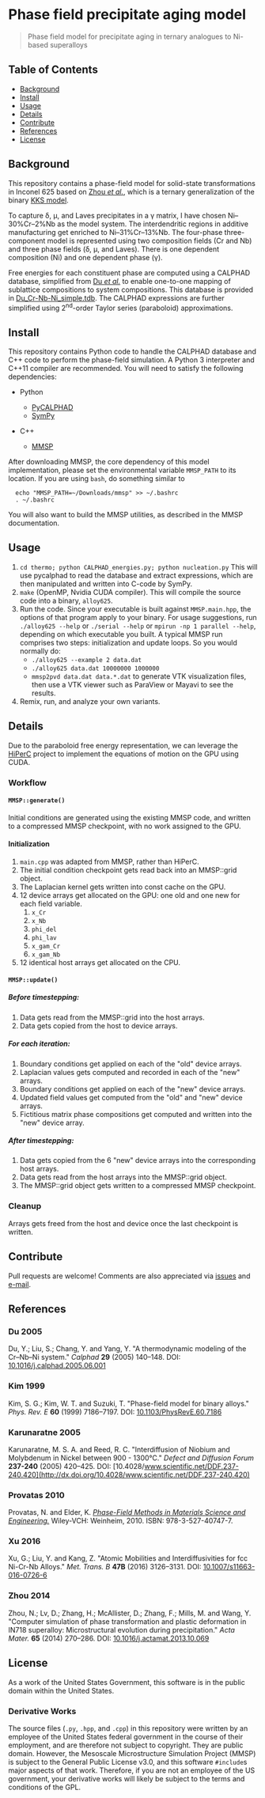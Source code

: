 # Phase field precipitate aging model

> Phase field model for precipitate aging in ternary analogues to Ni-based superalloys

## Table of Contents

- [Background](#background)
- [Install](#install)
- [Usage](#usage)
- [Details](#details)
- [Contribute](#contribute)
- [References](#references)
- [License](#license)

## Background

This repository contains a phase-field model for solid-state transformations in
Inconel 625 based on [Zhou *et al.*](#zhou-2014), which is a ternary generalization
of the binary [KKS model](#kim-1999).

To capture δ, μ, and Laves precipitates in a γ matrix, I have
chosen Ni–30%Cr–2%Nb as the model system. The interdendritic regions in
additive manufacturing get enriched to Ni–31%Cr–13%Nb.
The four-phase three-component model is represented using two composition fields
(Cr and Nb) and three phase fields (δ, μ, and Laves). There is one
dependent composition (Ni) and one dependent phase (γ).

Free energies for each constituent phase are computed using a CALPHAD database,
simplified from [Du *et al.*](#du-2005) to enable one-to-one mapping of sublattice
compositions to system compositions. This database is provided in
[Du_Cr-Nb-Ni_simple.tdb](Du_Cr-Nb-Ni_simple.tdb). The CALPHAD expressions are
further simplified using 2<sup>nd</sup>-order Taylor series (paraboloid)
approximations.

## Install

This repository contains Python code to handle the CALPHAD database and C++
code to perform the phase-field simulation. A Python 3 interpreter and
C++11 compiler are recommended. You will need to satisfy the following
dependencies:

- Python
  - [PyCALPHAD](http://pycalphad.readthedocs.io/)
  - [SymPy](http://www.sympy.org/)

- C++
  - [MMSP](https://github.com/mesoscale/mmsp)
  
After downloading MMSP, the core dependency of this model implementation,
please set the environmental variable ```MMSP_PATH``` to its location. If
you are using ```bash```, do something similar to

```
  echo "MMSP_PATH=~/Downloads/mmsp" >> ~/.bashrc
  . ~/.bashrc
```

You will also want to build the MMSP utilities, as described in the MMSP
documentation.

## Usage

1. ```cd thermo; python CALPHAD_energies.py; python nucleation.py``` This
   will use pycalphad to read the database and extract expressions, which
   are then manipulated and written into C-code by SymPy.
2. ```make``` (OpenMP, Nvidia CUDA compiler). This will compile the source
   code into a binary, ```alloy625```.
3. Run the code. Since your executable is built against
   ```MMSP.main.hpp```, the options of that program apply to your binary.
   For usage suggestions, run ```./alloy625 --help``` or ```./serial
   --help``` or ```mpirun -np 1 parallel --help```, depending on which
   executable you built. A typical MMSP run comprises two steps:
   initialization and update loops. So you would normally do:
   - ```./alloy625 --example 2 data.dat```
   - ```./alloy625 data.dat 10000000 1000000```
   - ```mmsp2pvd data.dat data.*.dat``` to generate VTK visualization
     files, then use a VTK viewer such as ParaView or Mayavi to see the
     results.
4. Remix, run, and analyze your own variants.

## Details

Due to the paraboloid free energy representation, we can leverage the
[HiPerC](https://github.com/usnistgov/hiperc) project to implement the
equations of motion on the GPU using CUDA.

### Workflow

#### `MMSP::generate()`

Initial conditions are generated using the existing MMSP code, and written to a
compressed MMSP checkpoint, with no work assigned to the GPU.

#### Initialization

1. `main.cpp` was adapted from MMSP, rather than HiPerC.
2. The initial condition checkpoint gets read back into an MMSP::grid
   object.
3. The Laplacian kernel gets written into const cache on the GPU.
4. 12 device arrays get allocated on the GPU: one old and one new for each
   field variable.
    1. `x_Cr`
    2. `x_Nb`
    3. `phi_del`
    4. `phi_lav`
    5. `x_gam_Cr`
    6. `x_gam_Nb`
5. 12 identical host arrays get allocated on the CPU.

#### `MMSP::update()`

##### Before timestepping:

1. Data gets read from the MMSP::grid into the host arrays.
2. Data gets copied from the host to device arrays.

##### For each iteration:

1. Boundary conditions get applied on each of the "old" device arrays.
2. Laplacian values gets computed and recorded in each of the "new" arrays.
3. Boundary conditions get applied on each of the "new" device arrays.
4. Updated field values get computed from the "old" and "new" device
   arrays.
5. Fictitious matrix phase compositions get computed and written into the
   "new" device array.

##### After timestepping:

1. Data gets copied from the 6 "new" device arrays into the corresponding
   host arrays.
2. Data gets read from the host arrays into the MMSP::grid object.
3. The MMSP::grid object gets written to a compressed MMSP checkpoint.

### Cleanup

Arrays gets freed from the host and device once the last checkpoint is
written.

## Contribute

Pull requests are welcome! Comments are also appreciated via
[issues](https://github.com/usnistgov/phasefield-precipitate-aging/issues)
and [e-mail](mailto:trevor.keller@nist.gov).

## References

### Du 2005

  Du, Y.; Liu, S.; Chang, Y. and Yang, Y.
  "A thermodynamic modeling of the Cr–Nb–Ni system."
  *Calphad* **29** (2005) 140–148.
  DOI: [10.1016/j.calphad.2005.06.001](http://dx.doi.org/10.1016/j.calphad.2005.06.001)

### Kim 1999

  Kim, S. G.; Kim, W. T. and Suzuki, T.
  "Phase-field model for binary alloys."
  *Phys. Rev. E* **60** (1999) 7186–7197.
  DOI: [10.1103/PhysRevE.60.7186](http://dx.doi.org/10.1103/PhysRevE.60.7186)

### Karunaratne 2005

  Karunaratne, M. S. A. and Reed, R. C.
  "Interdiffusion of Niobium and Molybdenum in Nickel between 900 - 1300&deg;C."
  *Defect and Diffusion Forum* **237-240** (2005) 420–425.
  DOI: [10.4028/www.scientific.net/DDF.237-240.420](http://dx.doi.org/10.4028/www.scientific.net/DDF.237-240.420)

### Provatas 2010

  Provatas, N. and Elder, K.
  [*Phase-Field Methods in Materials Science and Engineering.*](http://www.wiley.com/WileyCDA/WileyTitle/productCd-3527407472.html)
  Wiley-VCH: Weinheim, 2010. ISBN: 978-3-527-40747-7.

### Xu 2016

  Xu, G.; Liu, Y. and Kang, Z.
  "Atomic Mobilities and Interdiffusivities for fcc Ni-Cr-Nb Alloys."
  *Met. Trans. B* **47B** (2016) 3126–3131.
  DOI: [10.1007/s11663-016-0726-6](http://dx.doi.org/10.1007/s11663-016-0726-6)

### Zhou 2014

  Zhou, N.; Lv, D.; Zhang, H.; McAllister, D.; Zhang, F.; Mills, M. and
  Wang, Y. "Computer simulation of phase transformation and plastic
  deformation in IN718 superalloy: Microstructural evolution during
  precipitation." *Acta Mater.* **65** (2014) 270–286. DOI:
  [10.1016/j.actamat.2013.10.069](http://dx.doi.org/10.1016/j.actamat.2013.10.069)

## License

As a work of the United States Government, this software is in the public
domain within the United States.

### Derivative Works

The source files (```.py```, ```.hpp```, and ```.cpp```) in this repository
were written by an employee of the United States federal government in the
course of their employment, and are therefore not subject to copyright.
They are public domain. However, the Mesoscale Microstructure Simulation
Project (MMSP) is subject to the General Public License v3.0, and this
software ```#include```s major aspects of that work. Therefore, if you are
not an employee of the US government, your derivative works will likely be
subject to the terms and conditions of the GPL.
